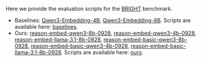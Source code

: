 Here we provide the evaluation scripts for the [BRIGHT](https://brightbenchmark.github.io/) benchmark.

- Baselines: [Qwen3-Embedding-4B](https://huggingface.co/Qwen/Qwen3-Embedding-4B), [Qwen3-Embedding-8B](https://huggingface.co/Qwen/Qwen3-Embedding-8B). Scripts are available here: [baselines](./baselines).
- Ours: [reason-embed-qwen3-8b-0928](https://huggingface.co/hanhainebula/reason-embed-qwen3-8b-0928), [reason-embed-qwen3-4b-0928](https://huggingface.co/hanhainebula/reason-embed-qwen3-4b-0928), [reason-embed-llama-3.1-8b-0928](https://huggingface.co/hanhainebula/reason-embed-llama-3.1-8b-0928), [reason-embed-basic-qwen3-8b-0928](https://huggingface.co/hanhainebula/reason-embed-basic-qwen3-8b-0928), [reason-embed-basic-qwen3-4b-0928](https://huggingface.co/hanhainebula/reason-embed-basic-qwen3-4b-0928), [reason-embed-basic-llama-3.1-8b-0928](https://huggingface.co/hanhainebula/reason-embed-basic-llama-3.1-8b-0928). Scripts are available here: [ours](./ours).
